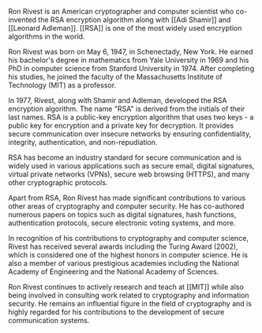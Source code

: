 
Ron Rivest is an American cryptographer and computer scientist who co-invented the RSA encryption algorithm along with [[Adi Shamir]] and [[Leonard Adleman]]. [[RSA]] is one of the most widely used encryption algorithms in the world.

Ron Rivest was born on May 6, 1947, in Schenectady, New York. He earned his bachelor's degree in mathematics from Yale University in 1969 and his PhD in computer science from Stanford University in 1974. After completing his studies, he joined the faculty of the Massachusetts Institute of Technology (MIT) as a professor.

In 1977, Rivest, along with Shamir and Adleman, developed the RSA encryption algorithm. The name "RSA" is derived from the initials of their last names. RSA is a public-key encryption algorithm that uses two keys - a public key for encryption and a private key for decryption. It provides secure communication over insecure networks by ensuring confidentiality, integrity, authentication, and non-repudiation.

RSA has become an industry standard for secure communication and is widely used in various applications such as secure email, digital signatures, virtual private networks (VPNs), secure web browsing (HTTPS), and many other cryptographic protocols.

Apart from RSA, Ron Rivest has made significant contributions to various other areas of cryptography and computer security. He has co-authored numerous papers on topics such as digital signatures, hash functions, authentication protocols, secure electronic voting systems, and more.

In recognition of his contributions to cryptography and computer science, Rivest has received several awards including the Turing Award (2002), which is considered one of the highest honors in computer science. He is also a member of various prestigious academies including the National Academy of Engineering and the National Academy of Sciences.

Ron Rivest continues to actively research and teach at [[MIT]] while also being involved in consulting work related to cryptography and information security. He remains an influential figure in the field of cryptography and is highly regarded for his contributions to the development of secure communication systems.